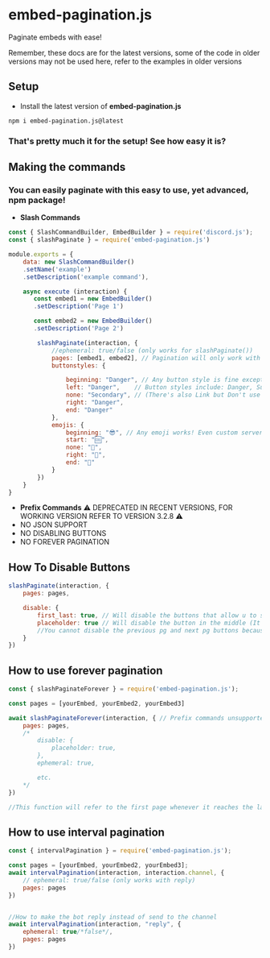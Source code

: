 # embed-pagination.js
Paginate embeds with ease!

Remember, these docs are for the latest versions, some of the code in older versions may not be used here, refer to the examples in older versions
## Setup
- Install the latest version of <strong>embed-pagination.js</strong>
```
npm i embed-pagination.js@latest
```
### That's pretty much it for the setup! See how easy it is?

## Making the commands
### You can easily paginate with this easy to use, yet advanced, npm package!

- <strong>Slash Commands</strong>
```js
const { SlashCommandBuilder, EmbedBuilder } = require('discord.js');
const { slashPaginate } = require('embed-pagination.js')

module.exports = {
    data: new SlashCommandBuilder()
    .setName('example')
    .setDescription('example command'),

    async execute (interaction) {
       const embed1 = new EmbedBuilder()
       .setDescription('Page 1')

       const embed2 = new EmbedBuilder()
       .setDescription('Page 2')

        slashPaginate(interaction, {
            //ephemeral: true/false (only works for slashPaginate())
            pages: [embed1, embed2], // Pagination will only work with embeds
            buttonstyles: { 

                beginning: "Danger", // Any button style is fine except for "Link"
                left: "Danger",    // Button styles include: Danger, Success, Secondary, and Primary
                none: "Secondary", // (There's also Link but Don't use that!)
                right: "Danger",
                end: "Danger"
            },
            emojis: {
                beginning: "😎", // Any emoji works! Even custom server emojis!
                start: "🆒",
                none: "🎲",
                right: "🎉",
                end: "💉"
            }
        })
    }
}
```

- <strong>Prefix Commands</strong>
⚠️ DEPRECATED IN RECENT VERSIONS, FOR WORKING VERSION REFER TO VERSION 3.2.8 ⚠️
- NO JSON SUPPORT
- NO DISABLING BUTTONS
- NO FOREVER PAGINATION

## How To Disable Buttons
```js
slashPaginate(interaction, {
    pages: pages,

    disable: {
        first_last: true, // Will disable the buttons that allow u to skip to the 1st and last page
        placeholder: true // Will disable the button in the middle (It's just there for aesthetic)
        //You cannot disable the previous pg and next pg buttons because its not pagination without them lol
    }
})
```

## How to use forever pagination
```js
const { slashPaginateForever } = require('embed-pagination.js');

const pages = [yourEmbed, yourEmbed2, yourEmbed3]

await slashPaginateForever(interaction, { // Prefix commands unsupported
    pages: pages,
    /*
        disable: {
            placeholder: true,
        },
        ephemeral: true,

        etc.
    */
})

//This function will refer to the first page whenever it reaches the last page
```

## How to use interval pagination
```js
const { intervalPagination } = require('embed-pagination.js');

const pages = [yourEmbed, yourEmbed2, yourEmbed3];
await intervalPagination(interaction, interaction.channel, {
    // ephemeral: true/false (only works with reply)
    pages: pages
})


//How to make the bot reply instead of send to the channel
await intervalPagination(interaction, "reply", {
    ephemeral: true/*false*/,
    pages: pages
})
```
